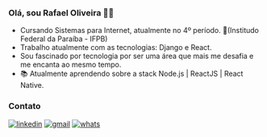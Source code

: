 ### Olá, sou Rafael Oliveira  👨‍💻

- Cursando Sistemas para Internet, atualmente no 4º período. 📍(Institudo Federal da Paraíba - IFPB) 
- Trabalho atualmente com as tecnologias: Django e React.
- Sou fascinado por tecnologia por ser uma área que mais me desafia e me encanta ao mesmo tempo.
- 📚 Atualmente aprendendo sobre a stack Node.js | ReactJS | React Native.


### Contato
[![linkedin](https://img.shields.io/badge/-LinkedIn-blue?style=for-the-badge&logo=Linkedin)](https://www.linkedin.com/in/rafael-oliveira-13a678181/)
[![gmail](https://img.shields.io/badge/-Gmail-c14438?style=for-the-badge&logo=Gmail&logoColor=white)](mailto:rafaelbatistacg@gmail.com)
[![whats](https://img.shields.io/badge/-Whatsapp-4CA143?style=for-the-badge&logo=whatsapp&logoColor=white)](https://api.whatsapp.com/send?phone=55+83+98939701)








<!--
**rafaeloliverone/rafaeloliverone** is a ✨ _special_ ✨ repository because its `README.md` (this file) appears on your GitHub profile.

Here are some ideas to get you started:

- 🔭 I’m currently working on ...
- 🌱 I’m currently learning about stack Node.js | ReactJS | React Native 
- 👯 I’m looking to collaborate on ...
- 🤔 I’m looking for help with ...
- 💬 Ask me about ...
- 📫 How to reach me: ...
- 😄 Pronouns: ...
- ⚡ Fun fact: ...
-->
